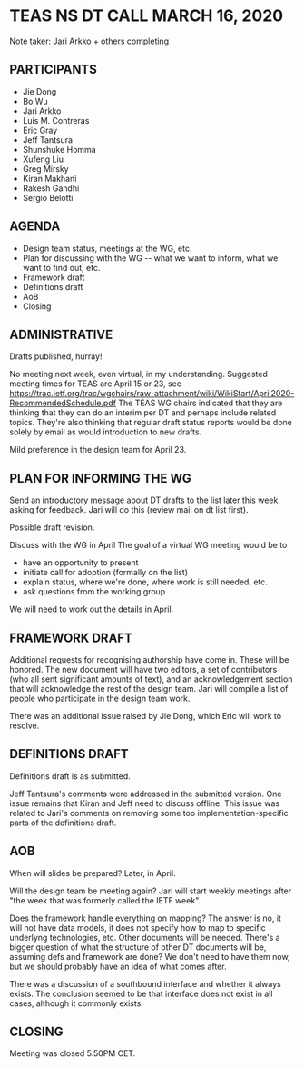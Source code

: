 # TEAS NS DT CALL MARCH 16, 2020

Note taker: Jari Arkko + others completing

## PARTICIPANTS

* Jie Dong
* Bo Wu
* Jari Arkko
* Luis M. Contreras
* Eric Gray
* Jeff Tantsura
* Shunshuke Homma
* Xufeng Liu
* Greg Mirsky
* Kiran Makhani
* Rakesh Gandhi
* Sergio Belotti

## AGENDA

* Design team status, meetings at the WG, etc.
* Plan for discussing with the WG -- what we want to inform, what we want to find out, etc.
* Framework draft
* Definitions draft
* AoB
* Closing

## ADMINISTRATIVE

Drafts published, hurray!

No meeting next week, even virtual, in my understanding. Suggested meeting times for TEAS are April 15 or 23, see https://trac.ietf.org/trac/wgchairs/raw-attachment/wiki/WikiStart/April2020-RecommendedSchedule.pdf The TEAS WG chairs indicated that they are thinking that they can do an interim per DT and perhaps include related topics.  They're also thinking that regular draft status reports would be done solely by email as would introduction to new drafts.

Mild preference in the design team for April 23.

## PLAN FOR INFORMING THE WG

Send an introductory message about DT drafts to the list later this week, asking for feedback. Jari will do this (review mail on dt list first).

Possible draft revision.

Discuss with the WG in April The goal of a virtual WG meeting would be to
* have an  opportunity to present
* initiate call for adoption (formally on the list)
* explain status, where we're done, where work is still needed, etc.
* ask questions from the working group

We will need to work out the details in April.

## FRAMEWORK DRAFT

Additional requests for recognising authorship have come in. These will be honored. The new document will have two editors, a set of contributors (who all sent significant amounts of text), and an acknowledgement section that will acknowledge the rest of the design team. Jari will compile a list of people who participate in the design team work.

There was an additional issue raised by Jie Dong, which Eric will work to resolve.

## DEFINITIONS DRAFT

Definitions draft is as submitted.

Jeff Tantsura's comments were addressed in the submitted version. One issue remains that Kiran and Jeff need to discuss offline. This issue was related to Jari's comments on removing some too implementation-specific parts of the definitions draft.

## AOB

When will slides be prepared? Later, in April.

Will the design team be meeting again? Jari will start weekly meetings after "the week that was formerly called the IETF week".

Does the framework handle everything on mapping? The answer is no, it will not have data models, it does not specify how to map to specific underlyng technologies, etc.  Other documents will be needed. There's a bigger question of what the structure of other DT documents will be, assuming defs and framework are done? We don't need to have them now, but we should probably have an idea of what comes after.

There was a discussion of a southbound interface and whether it always exists. The conclusion seemed to be that interface does not exist in all cases, although it commonly exists.

## CLOSING

Meeting was closed 5.50PM CET.
